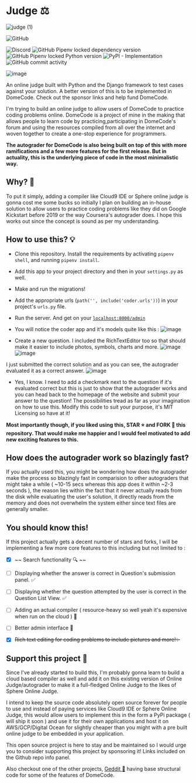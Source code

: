 # Judge ⚖️ 
![judge (1)](https://user-images.githubusercontent.com/41021374/88198064-eccce880-cc60-11ea-8356-c86f7caddac8.png)


![GitHub](https://img.shields.io/github/license/arthtyagi/judge?style=flat-square)

![Discord](https://img.shields.io/discord/723603615582912512?color=black&logo=discord&logoColor=white)
![GitHub Pipenv locked dependency version](https://img.shields.io/github/pipenv/locked/dependency-version/arthtyagi/judge/django)
![GitHub Pipenv locked Python version](https://img.shields.io/github/pipenv/locked/python-version/arthtyagi/judge)
![PyPI - Implementation](https://img.shields.io/pypi/implementation/django)
![GitHub commit activity](https://img.shields.io/github/commit-activity/m/arthtyagi/judge)

![image](https://user-images.githubusercontent.com/41021374/88192318-0454a300-cc5a-11ea-9b2a-1baa9597b957.png)

An online judge built with Python and the Django framework to test cases against your solution. A better version of this is to be implemented in DomeCode. Check out the sponsor links and help fund DomeCode.

I'm trying to build an online judge to allow users of DomeCode to practice coding problems online. DomeCode is a project of mine in the making that allows people to learn code by practicing,participating in DomeCode's forum and using the resources compiled from all over the internet and woven together to create a one-stop experience for programmers.

**The autograder for DomeCode is also being built on top of this with more ramifications and a few more features for the first release. But in actuality, this is the underlying piece of code in the most minimalistic way.**

## Why? 🤔

To put it simply, adding a compiler like Cloud9 IDE or Sphere online judge is gonna cost me some bucks so initially I plan on building an in-house solution to allow users to practice coding problems like they did on Google Kickstart before 2019 or the way Coursera's autograder does. I hope this works out since the concept is sound as per my understanding.

## How to use this? 💡

- Clone this repository. Install the requirements by activating `pipenv shell`, and running `pipenv install`.
- Add this app to your project directory and then in your `settings.py` as well.
- Make and run the migrations!
- Add the appropriate urls (`path('', include('coder.urls'))`) in your project's `urls.py` file.
- Run the server. And get on your [`localhost:8000/admin`](https://localhost:8000/admin/)
- You will notice the coder app and it's models quite like this :
![image](https://user-images.githubusercontent.com/41021374/88209550-7e902200-cc70-11ea-9860-7a9cf432514c.png)

- Create a new question. I included the RichTextEditor too so that should make it easier to include photos, symbols, charts and more.
![image](https://user-images.githubusercontent.com/41021374/88210496-ee52dc80-cc71-11ea-9f41-dc763fa61e9f.png)
![image](https://user-images.githubusercontent.com/41021374/88210743-47227500-cc72-11ea-86ae-16e5abe16969.png)

I just submitted the correct solution and as you can see, the autograder evaluated it as a correct answer.
![image](https://user-images.githubusercontent.com/41021374/88210883-7cc75e00-cc72-11ea-83da-943840635cf5.png)


- Yes, I know. I need to add a checkmark next to the question if it's evaluated correct but this is just to show that the autograder works and you can head back to the homepage of the website and submit your answer to the question! The possibilities tread as far as your imagination on how to use this. Modify this code to suit your purpose, it's MIT Licensing so have at it!

**Most importantly though, if you liked using this, STAR ⭐ and FORK 🍴 this repository. That would make me happier and I would feel motivated to add new exciting features to this.**

## How does the autograder work so blazingly fast?

If you actually used this, you might be wondering how does the autograder make the process so blazingly fast in comparision to other autograders that might take a while ( ~10-15 secs whereas this app does it within ~2-3 seconds ), the reason lies within the fact that it never actually reads from the disk while evaluating the user's solution, it directly reads from the memory and does not overwhelm the system either since text files are generally smaller.


## You should know this!

If this project actually gets a decent number of stars and forks, I will be implementing a few more core features to this including but not limited to :

- [X] ~~ Search functionality 🔍 ~~

- [ ] Displaying whether the answer is correct in Question's submission panel. ✅

- [ ] Displaying whether the question attempted by the user is correct in the Question List View. ✅

- [ ] Adding an actual compiler ( resource-heavy so well yeah it's expensive when run on the cloud ) 💸

- [ ] Better admin interface 🌟

- [X] ~~Rich text editing for coding problems to include pictures and more!✨~~ 

## Support this project 🤗 

Since I've already started to build this, I'm probably gonna learn to build a cloud based compiler as well and add it on this existing version of Online Judge/autograder to make it a full-fledged Online Judge to the likes of Sphere Online Judge. 

I intend to keep the source code absolutely open source forever for people to use and instead of paying services like Cloud9 IDE or Sphere Online Judge, this would allow users to implement this in the form a PyPi package ( will ship it soon ) and use it for their own applications and host it on AWS/GCP/Digital Ocean for slightly cheaper than you might with a pre built online judge to be embedded in your application.

This open source project is here to stay and be maintained so I would urge you to consider supporting this project by sponsoring it! Links included on the Github repo info panel.

Also checkout one of the other projects, [Geddit 🦄](https://github.com/arthtyagi/geddit) having base structural code for some of the features of DomeCode. 
